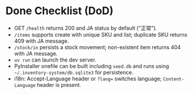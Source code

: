 # Done Checklist (DoD)

- GET `/health` returns 200 and JA status by default ("正常").
- `/items` supports create with unique SKU and list; duplicate SKU returns 409 with JA message.
- `/stock/in` persists a stock movement; non-existent item returns 404 with JA message.
- `uv run` can launch the dev server.
- PyInstaller onefile can be built including `seed.db` and runs using `~/.inventory-system/db.sqlite3` for persistence.
- i18n: Accept-Language header or `?lang=` switches language; `Content-Language` header is present.
